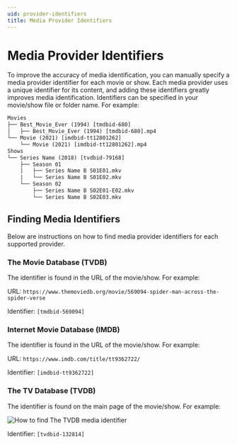 ```yaml
---
uid: provider-identifiers
title: Media Provider Identifiers
---
```


# Media Provider Identifiers

To improve the accuracy of media identification, you can manually specify a media provider identifier for each movie or show. Each media provider uses a unique identifier for its content, and adding these identifiers greatly improves media identification. Identifiers can be specified in your movie/show file or folder name. For example:

```txt
Movies
├── Best_Movie_Ever (1994) [tmdbid-680]
│   ├── Best_Movie_Ever (1994) [tmdbid-680].mp4
└── Movie (2021) [imdbid-tt12801262]
    └── Movie (2021) [imdbid-tt12801262].mp4
Shows
└── Series Name (2018) [tvdbid-79168]
    ├── Season 01
    |   ├── Series Name B S01E01.mkv
    |   └── Series Name B S01E02.mkv
    └── Season 02
        ├── Series Name B S02E01-E02.mkv
        └── Series Name B S02E03.mkv
```

## Finding Media Identifiers
Below are instructions on how to find media provider identifiers for each supported provider.

### The Movie Database (TVDB)
The identifier is found in the URL of the movie/show. For example:

URL: `https://www.themoviedb.org/movie/569094-spider-man-across-the-spider-verse`

Identifier: `[tmdbid-569094]`

### Internet Movie Database (IMDB)
The identifier is found in the URL of the movie/show. For example:

URL: `https://www.imdb.com/title/tt9362722/`

Identifier: `[imdbid-tt9362722]`

### The TV Database (TVDB)
The identifier is found on the main page of the movie/show. For example:

![How to find The TVDB media identifier](/images/docs/tvdb-media-identifier-example.png)

Identifier: `[tvdbid-132814]`